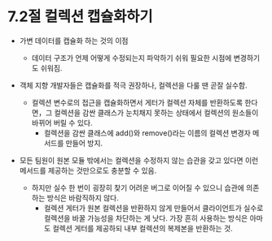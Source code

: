 # 7.2절 컬렉션 캡슐화하기

* 가변 데이터를 캡슐화 하는 것의 이점
  * 데이터 구조가 언제 어떻게 수정되는지 파악하기 쉬워 필요한 시점에 변경하기도 쉬워짐.
  
* 객체 지향 개발자들은 캡슐화를 적극 권장하나, 컬렉션을 다룰 땐 곧잘 실수함.
  * 컬렉션 변수로의 접근을 캡슐화하면서 게터가 컬렉션 자체를 반환하도록 한다면，그 컬렉션을 감싼 클래스가 눈치채지 못하는 상태에서 컬렉션의 원소들이 바뀌어 버릴 수 있다.
    *  컬렉션을 감싼 클래스에 add()와 remove()라는 이름의 컬렉션 변경자 메서드를 만들어 방지. 
    
* 모든 팀원이 원본 모듈 밖에서는 컬렉션을 수정하지 않는 습관을 갖고 있다면 이런 메서드를 제공하는 것만으로도 충분할 수 있음.
  * 하지만 실수 한 번이 굉장히 찾기 어려운 버그로 이어질 수 있으니 습관에 의존하는 방식은 바람직하지 않다. 
    *  컬렉션 게터가 원본 컬렉션을 반환하지 않게 만들어서 클라이언트가 실수로 컬렉션을 바꿀 가능성을 차단하는 게 낫다. 가장 흔히 사용하는 방식은 아마도 컬렉션 게터를 제공하되 내부 컬렉션의 복제본을 반환하는 것.
